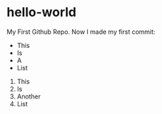 # hello-world
My First Github Repo. Now I made my first commit:

- This
- Is
- A
- List

1. This
2. Is
3. Another
4. List
